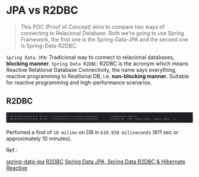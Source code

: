 # JPA vs R2DBC

> This POC (Proof of Concept) aims to compare two ways of connecting to  Relacional Database. 
> Both we're going to use Spring Framework, the first one is the Spring-Data-JPA and the second one is Spring-Data-R2DBC.   
   
`Spring Data JPA`: Tradicional way to connect to relacional databases, **blocking manner**.
`Spring Data R2DBC`: R2DBC is the acronym which means Reactive Relational Database Connectivity, the name says everything, reactive programming to Realtional DB, i.e. **non-blocking manner**. Suitable for reactive programming and high-performance scenarios.


## R2DBC

![R2DBC Finding 10M on DB](10M-R2DBC.png)

Perfomed a find of `10 milion` on DB in `610.939 miliseconds` (611 sec or approximately 10 minutes). 



Ref.:

[spring-data-jpa](https://spring.io/projects/spring-data-jpa)
[R2DBC](https://r2dbc.io/)
[Spring Data JPA, Spring Data R2DBC & Hibernate Reactive](https://rathoreaparna678.medium.com/spring-data-jpa-spring-data-r2dbc-hibernate-reactive-49e367ab7552#:~:text=%2D%20Spring%20Data%20JPA%20is%20widely,programming%20and%20high%2Dperformance%20scenarios)

